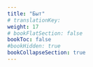 ```yaml
---
title: "Быт"
# translationKey: 
weight: 17
# bookFlatSection: false
bookToc: false
#bookHidden: true
bookCollapseSection: true
---
```

